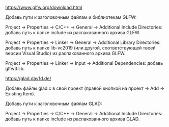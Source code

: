 https://www.glfw.org/download.html

Добавь пути к заголовочным файлам и библиотекам GLFW:

Project -> Properties -> C/C++ -> General -> Additional Include Directories: добавь путь к папке include из распакованного архива GLFW.

Project -> Properties -> Linker -> General -> Additional Library Directories: добавь путь к папке lib-vc2019 (или другой, соответствующей твоей версии Visual Studio) из распакованного архива GLFW.

Project -> Properties -> Linker -> Input -> Additional Dependencies: добавь glfw3.lib.



https://glad.dav1d.de/

Добавь файлы glad.c в свой проект (правой кнопкой на проект -> Add -> Existing Item).

Добавь пути к заголовочным файлам GLAD:

Project -> Properties -> C/C++ -> General -> Additional Include Directories: добавь путь к папке include из распакованного архива GLAD.
